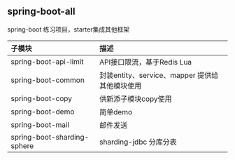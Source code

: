 
## spring-boot-all

spring-boot 练习项目，starter集成其他框架

|    子模块      |       描述      |    
|:----------|:------------- |
|   spring-boot-api-limit   |    API接口限流，基于Redis Lua   | 
|   spring-boot-common   |  封装entity、service、mapper 提供给其他模块使用   | 
|   spring-boot-copy   |    供新添子模块copy使用     | 
|   spring-boot-demo   |    简单demo     | 
|   spring-boot-mail   |    邮件发送     | 
|   spring-boot-sharding-sphere   |   sharding-jdbc 分库分表      | 

